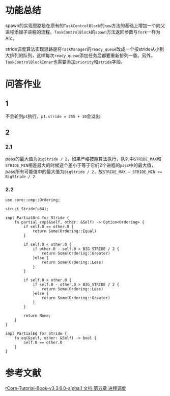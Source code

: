 # 功能总结

spawn的实现思路是在原有的`TaskControlBlock`的`new`方法的基础上增加一个向父进程添加子进程的流程，`TaskControlBlock`的`spawn`方法返回参数与`fork`一样为Arc<Self>。


stride调度算法实现思路是将`TaskManager`的`ready_queue`改成一个按stride从小到大排列的队列，这样每次`ready_queue`添加任务后都要重新排列一番。另外，`TaskControlBlockInner`也需要添加`priority`和`stride`字段。

# 问答作业
## 1
不会轮到`p1`执行，`p1.stride = 255 + 10`会溢出

## 2
### 2.1
pass的最大值为`BigStride / 2`，如果严格按照算法执行，队列中`STRIDE_MAX`和`STRIDE_MIN`相差最大的时候这个差小于等于它们2个进程的`pass`中的最大值，pass所有可能值中的最大值为`BigStride / 2`，故`STRIDE_MAX – STRIDE_MIN <= BigStride / 2`

### 2.2

~~~
use core::cmp::Ordering;

struct Stride(u64);

impl PartialOrd for Stride {
    fn partial_cmp(&self, other: &Self) -> Option<Ordering> {
        if self.0 == other.0 {
            return Some(Ordering::Equal)
        }
        
        if self.0 < other.0 {
            if other.0 - self.0 > BIG_STRIDE / 2 {
                return Some(Ordering::Greater)
            }else {
                return Some(Ordering::Less)
            }
        }
        
        if self.0 > other.0 {
            if self.0 - other.0 > BIG_STRIDE / 2 {
                return Some(Ordering::Less)
            }else {
                return Some(Ordering::Greater)
            }
        }
        
        return None;
    }
}

impl PartialEq for Stride {
    fn eq(&self, other: &Self) -> bool {
        self.0 == other.0
    }
}
~~~

# 参考文献
[rCore-Tutorial-Book-v3 3.6.0-alpha.1 文档 第五章 进程调度](https://rcore-os.cn/rCore-Tutorial-Book-v3/chapter5/4scheduling.html)
